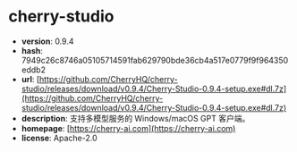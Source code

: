 # cherry-studio

- **version**: 0.9.4
- **hash**: 7949c26c8746a05105714591fab629790bde36cb4a517e0779f9f964350eddb2
- **url**: [https://github.com/CherryHQ/cherry-studio/releases/download/v0.9.4/Cherry-Studio-0.9.4-setup.exe#dl.7z](https://github.com/CherryHQ/cherry-studio/releases/download/v0.9.4/Cherry-Studio-0.9.4-setup.exe#dl.7z)
- **description**: 支持多模型服务的 Windows/macOS GPT 客户端。
- **homepage**: [https://cherry-ai.com](https://cherry-ai.com)
- **license**: Apache-2.0

